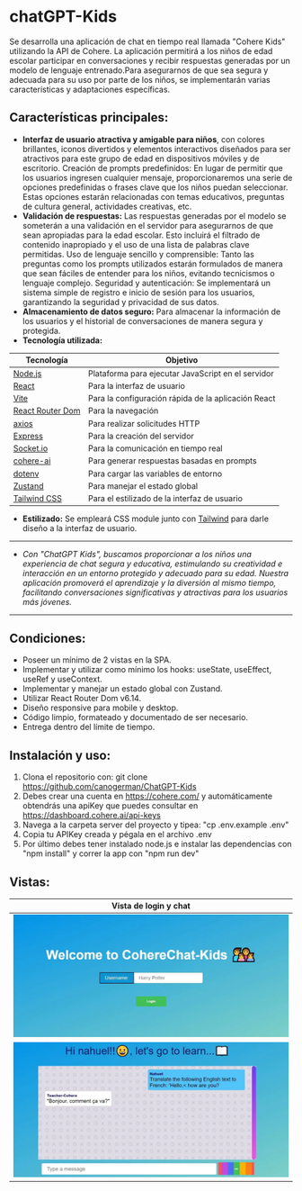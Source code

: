 # chatGPT-Kids
Se desarrolla una aplicación de chat en tiempo real llamada "Cohere Kids" utilizando la API de Cohere. La aplicación permitirá a los niños de edad escolar participar en conversaciones y recibir respuestas generadas por un modelo de lenguaje entrenado.Para asegurarnos de que sea segura y adecuada para su uso por parte de los niños, se implementarán varias características y adaptaciones específicas.

## Características principales:

- **Interfaz de usuario atractiva y amigable para niños**, con colores brillantes, iconos divertidos y elementos interactivos diseñados para ser atractivos para este grupo de edad en dispositivos móviles y de escritorio.
Creación de prompts predefinidos: En lugar de permitir que los usuarios ingresen cualquier mensaje, proporcionaremos una serie de opciones predefinidas o frases clave que los niños puedan seleccionar. Estas opciones estarán relacionadas con temas educativos, preguntas de cultura general, actividades creativas, etc.
- **Validación de respuestas:** Las respuestas generadas por el modelo se someterán a una validación en el servidor para asegurarnos de que sean apropiadas para la edad escolar. Esto incluirá el filtrado de contenido inapropiado y el uso de una lista de palabras clave permitidas.
Uso de lenguaje sencillo y comprensible: Tanto las preguntas como los prompts utilizados estarán formulados de manera que sean fáciles de entender para los niños, evitando tecnicismos o lenguaje complejo.
Seguridad y autenticación: Se implementará un sistema simple de registro e inicio de sesión para los usuarios, garantizando la seguridad y privacidad de sus datos.
- **Almacenamiento de datos seguro:** Para almacenar la información de los usuarios y el historial de conversaciones de manera segura y protegida.
- **Tecnología utilizada:**

| Tecnología                                           | Objetivo                                            |
| ---------------------------------------------------- | --------------------------------------------------- |
| [Node.js](https://nodejs.org/)                       | Plataforma para ejecutar JavaScript en el servidor  |
| [React](https://es.react.dev/)                       | Para la interfaz de usuario                         |
| [Vite](https://vitejs.dev/)                          | Para la configuración rápida de la aplicación React |
| [React Router Dom](https://reactrouter.com/en/main)  | Para la navegación                                  |
| [axios](https://www.axios.com/)                      | Para realizar solicitudes HTTP                      |
| [Express](https://expressjs.com/)                    | Para la creación del servidor                       |
| [Socket.io](https://socket.io/)                      | Para la comunicación en tiempo real                 |
| [cohere-ai](https://www.cohere-ai.com/)              | Para generar respuestas basadas en prompts          |
| [dotenv](https://www.npmjs.com/package/dotenv)       | Para cargar las variables de entorno                |
| [Zustand](https://github.com/pmndrs/zustand)         | Para manejar el estado global                       |
| [Tailwind CSS](https://tailwindcss.com/)             | Para el estilizado de la interfaz de usuario        |

- **Estilizado:** Se empleará CSS module junto con [Tailwind](https://tailwindui.com/) para darle diseño a la interfaz de usuario.
___
- *Con "ChatGPT Kids", buscamos proporcionar a los niños una experiencia de chat segura y educativa, estimulando su creatividad e interacción en un entorno protegido y adecuado para su edad. Nuestra aplicación promoverá el aprendizaje y la diversión al mismo tiempo, facilitando conversaciones significativas y atractivas para los usuarios más jóvenes.*
___

## Condiciones:

- Poseer un mínimo de 2 vistas en la SPA.
- Implementar y utilizar como mínimo los hooks: useState, useEffect, useRef y useContext.
- Implementar y manejar un estado global con Zustand.
- Utilizar React Router Dom v6.14.
- Diseño responsive para mobile y desktop.
- Código limpio, formateado y documentado de ser necesario.
- Entrega dentro del límite de tiempo.

## Instalación y uso:

1. Clona el repositorio con: git clone https://github.com/canogerman/ChatGPT-Kids
2. Debes crear una cuenta en https://cohere.com/ y automáticamente obtendrás una apiKey que puedes consultar en https://dashboard.cohere.ai/api-keys
3. Navega a la carpeta server del proyecto y tipea: "cp .env.example .env"
4. Copia tu APIKey creada y pégala en el archivo .env
5. Por último debes tener instalado node.js e instalar las dependencias con "npm install" y correr la app con "npm run dev"

## Vistas:

| Vista de login y chat                            |
| ------------------------------------------------ |
|![Vista de login](./client/src/assets/login.webp) |
|![Vista de chat](./client/src/assets/chat.webp)   |